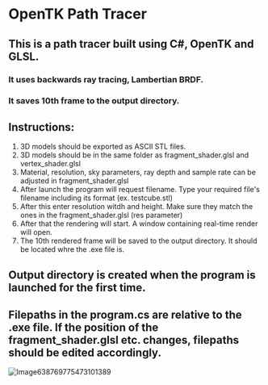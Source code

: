 # OpenTK Path Tracer

## This is a path tracer built using C#, OpenTK and GLSL.

### It uses backwards ray tracing, Lambertian BRDF.

### It saves 10th frame to the output directory.

## Instructions:
1. 3D models should be exported as ASCII STL files.
2. 3D models should be in the same folder as fragment_shader.glsl and vertex_shader.glsl
3. Material, resolution, sky parameters, ray depth and sample rate can be adjusted in fragment_shader.glsl
4. After launch the program will request filename. Type your required file's filename including its format (ex. testcube.stl)
5. After this enter resolution witdh and height. Make sure they match the ones in the fragment_shader.glsl (res parameter)
6. After that the rendering will start. A window containing real-time render will open.
7. The 10th rendered frame will be saved to the output directory. It should be located whre the .exe file is.

## Output directory is created when the program is launched for the first time.

## Filepaths in the program.cs are relative to the .exe file. If the position of the fragment_shader.glsl etc. changes, filepaths should be edited accordingly.

![Image638769775473101389](https://github.com/user-attachments/assets/98117379-a079-4ae6-a468-b8f1822ffe89)
